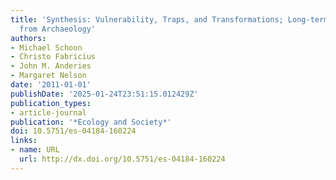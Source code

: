 ```yaml
---
title: 'Synthesis: Vulnerability, Traps, and Transformations; Long-term Perspectives
  from Archaeology'
authors:
- Michael Schoon
- Christo Fabricius
- John M. Anderies
- Margaret Nelson
date: '2011-01-01'
publishDate: '2025-01-24T23:51:15.012429Z'
publication_types:
- article-journal
publication: '*Ecology and Society*'
doi: 10.5751/es-04184-160224
links:
- name: URL
  url: http://dx.doi.org/10.5751/es-04184-160224
---
```


